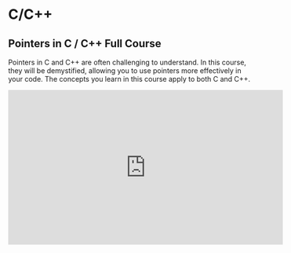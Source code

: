# C/C++

## Pointers in C / C++ Full Course

Pointers in C and C++ are often challenging to understand. In this course, they will be demystified, allowing you to use pointers more effectively in your code. The concepts you learn in this course apply to both C and  C++.

<iframe width="560" height="315" src="https://www.youtube.com/embed/zuegQmMdy8M?si=nTFUVzXYsuRtaFH5" title="YouTube video player" frameborder="0" allow="accelerometer; autoplay; clipboard-write; encrypted-media; gyroscope; picture-in-picture; web-share" referrerpolicy="strict-origin-when-cross-origin" allowfullscreen></iframe>
